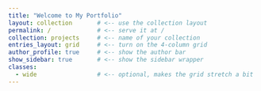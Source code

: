 ```yaml
---
title: "Welcome to My Portfolio"
layout: collection       # <-- use the collection layout
permalink: /             # <-- serve it at /
collection: projects     # <-- name of your collection
entries_layout: grid     # <-- turn on the 4-column grid
author_profile: true     # <-- show the author bar
show_sidebar: true       # <-- show the sidebar wrapper
classes:
  - wide                 # <-- optional, makes the grid stretch a bit
---
```

